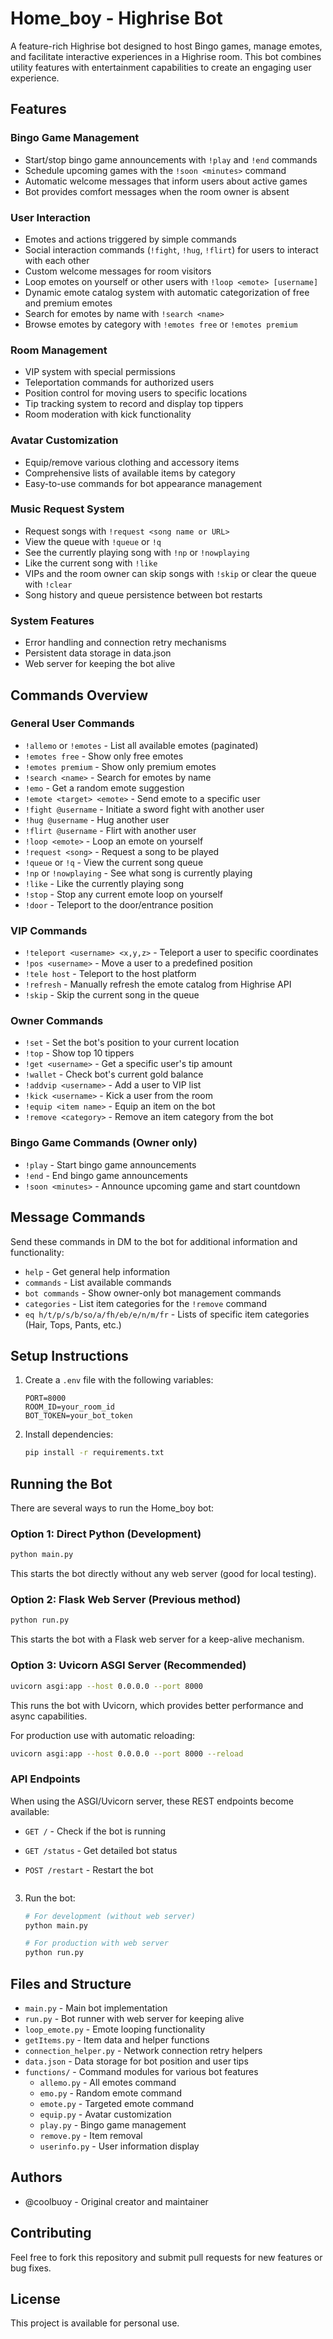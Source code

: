 # Home_boy - Highrise Bot

A feature-rich Highrise bot designed to host Bingo games, manage emotes, and facilitate interactive experiences in a Highrise room. This bot combines utility features with entertainment capabilities to create an engaging user experience.

## Features

### Bingo Game Management

- Start/stop bingo game announcements with `!play` and `!end` commands
- Schedule upcoming games with the `!soon <minutes>` command
- Automatic welcome messages that inform users about active games
- Bot provides comfort messages when the room owner is absent

### User Interaction

- Emotes and actions triggered by simple commands
- Social interaction commands (`!fight`, `!hug`, `!flirt`) for users to interact with each other
- Custom welcome messages for room visitors
- Loop emotes on yourself or other users with `!loop <emote> [username]`
- Dynamic emote catalog system with automatic categorization of free and premium emotes
- Search for emotes by name with `!search <name>`
- Browse emotes by category with `!emotes free` or `!emotes premium`

### Room Management

- VIP system with special permissions
- Teleportation commands for authorized users
- Position control for moving users to specific locations
- Tip tracking system to record and display top tippers
- Room moderation with kick functionality

### Avatar Customization

- Equip/remove various clothing and accessory items
- Comprehensive lists of available items by category
- Easy-to-use commands for bot appearance management

### Music Request System

- Request songs with `!request <song name or URL>`
- View the queue with `!queue` or `!q`
- See the currently playing song with `!np` or `!nowplaying`
- Like the current song with `!like`
- VIPs and the room owner can skip songs with `!skip` or clear the queue with `!clear`
- Song history and queue persistence between bot restarts

### System Features

- Error handling and connection retry mechanisms
- Persistent data storage in data.json
- Web server for keeping the bot alive

## Commands Overview

### General User Commands

- `!allemo` or `!emotes` - List all available emotes (paginated)
- `!emotes free` - Show only free emotes
- `!emotes premium` - Show only premium emotes
- `!search <name>` - Search for emotes by name
- `!emo` - Get a random emote suggestion
- `!emote <target> <emote>` - Send emote to a specific user
- `!fight @username` - Initiate a sword fight with another user
- `!hug @username` - Hug another user
- `!flirt @username` - Flirt with another user
- `!loop <emote>` - Loop an emote on yourself
- `!request <song>` - Request a song to be played
- `!queue` or `!q` - View the current song queue
- `!np` or `!nowplaying` - See what song is currently playing
- `!like` - Like the currently playing song
- `!stop` - Stop any current emote loop on yourself
- `!door` - Teleport to the door/entrance position

### VIP Commands

- `!teleport <username> <x,y,z>` - Teleport a user to specific coordinates
- `!pos <username>` - Move a user to a predefined position
- `!tele host` - Teleport to the host platform
- `!refresh` - Manually refresh the emote catalog from Highrise API
- `!skip` - Skip the current song in the queue

### Owner Commands

- `!set` - Set the bot's position to your current location
- `!top` - Show top 10 tippers
- `!get <username>` - Get a specific user's tip amount
- `!wallet` - Check bot's current gold balance
- `!addvip <username>` - Add a user to VIP list
- `!kick <username>` - Kick a user from the room
- `!equip <item name>` - Equip an item on the bot
- `!remove <category>` - Remove an item category from the bot

### Bingo Game Commands (Owner only)

- `!play` - Start bingo game announcements
- `!end` - End bingo game announcements
- `!soon <minutes>` - Announce upcoming game and start countdown

## Message Commands

Send these commands in DM to the bot for additional information and functionality:

- `help` - Get general help information
- `commands` - List available commands
- `bot commands` - Show owner-only bot management commands
- `categories` - List item categories for the `!remove` command
- `eq h/t/p/s/b/so/a/fh/eb/e/n/m/fr` - Lists of specific item categories (Hair, Tops, Pants, etc.)

## Setup Instructions

1. Create a `.env` file with the following variables:

   ```
   PORT=8000
   ROOM_ID=your_room_id
   BOT_TOKEN=your_bot_token
   ```

2. Install dependencies:

   ```bash
   pip install -r requirements.txt
   ```

## Running the Bot

There are several ways to run the Home_boy bot:

### Option 1: Direct Python (Development)

```bash
python main.py
```

This starts the bot directly without any web server (good for local testing).

### Option 2: Flask Web Server (Previous method)

```bash
python run.py
```

This starts the bot with a Flask web server for a keep-alive mechanism.

### Option 3: Uvicorn ASGI Server (Recommended)

```bash
uvicorn asgi:app --host 0.0.0.0 --port 8000
```

This runs the bot with Uvicorn, which provides better performance and async capabilities.

For production use with automatic reloading:

```bash
uvicorn asgi:app --host 0.0.0.0 --port 8000 --reload
```

### API Endpoints

When using the ASGI/Uvicorn server, these REST endpoints become available:

- `GET /` - Check if the bot is running
- `GET /status` - Get detailed bot status
- `POST /restart` - Restart the bot

  ```

  ```

3. Run the bot:

   ```bash
   # For development (without web server)
   python main.py

   # For production with web server
   python run.py
   ```

## Files and Structure

- `main.py` - Main bot implementation
- `run.py` - Bot runner with web server for keeping alive
- `loop_emote.py` - Emote looping functionality
- `getItems.py` - Item data and helper functions
- `connection_helper.py` - Network connection retry helpers
- `data.json` - Data storage for bot position and user tips
- `functions/` - Command modules for various bot features
  - `allemo.py` - All emotes command
  - `emo.py` - Random emote command
  - `emote.py` - Targeted emote command
  - `equip.py` - Avatar customization
  - `play.py` - Bingo game management
  - `remove.py` - Item removal
  - `userinfo.py` - User information display

## Authors

- @coolbuoy - Original creator and maintainer

## Contributing

Feel free to fork this repository and submit pull requests for new features or bug fixes.

## License

This project is available for personal use.
